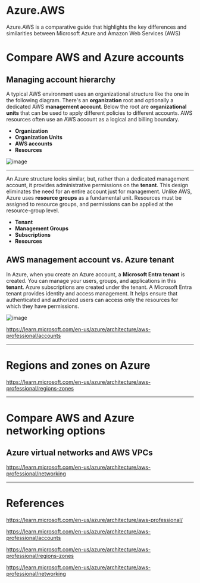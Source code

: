 # Azure.AWS
Azure.AWS is a comparative guide that highlights the key differences and similarities between Microsoft Azure and Amazon Web Services (AWS)

# Compare AWS and Azure accounts

## Managing account hierarchy

A typical AWS environment uses an organizational structure like the one in the following diagram. There's an **organization** root and optionally a dedicated AWS **management account**. Below the root are **organizational units** that can be used to apply different policies to different accounts. AWS resources often use an AWS account as a logical and billing boundary.

- **Organization**
- **Organization Units**
- **AWS accounts**
- **Resources**

![image](https://github.com/user-attachments/assets/7a634a7c-2fda-45b6-96ca-4f29321e9ee1)

---
An Azure structure looks similar, but, rather than a dedicated management account, it provides administrative permissions on the **tenant**. This design eliminates the need for an entire account just for management. Unlike AWS, Azure uses **resource groups** as a fundamental unit. Resources must be assigned to resource groups, and permissions can be applied at the resource-group level.

- **Tenant**
- **Management Groups**
- **Subscriptions**
- **Resources**

## AWS management account vs. Azure tenant

In Azure, when you create an Azure account, a **Microsoft Entra tenant** is created. You can manage your users, groups, and applications in this **tenant**. Azure subscriptions are created under the tenant. A Microsoft Entra tenant provides identity and access management. It helps ensure that authenticated and authorized users can access only the resources for which they have permissions. 



![image](https://github.com/user-attachments/assets/cbc68fc1-8f34-43ff-b699-1dd7d4def892)


https://learn.microsoft.com/en-us/azure/architecture/aws-professional/accounts

---

# Regions and zones on Azure



https://learn.microsoft.com/en-us/azure/architecture/aws-professional/regions-zones

-------

# Compare AWS and Azure networking options

## Azure virtual networks and AWS VPCs




https://learn.microsoft.com/en-us/azure/architecture/aws-professional/networking

----

# References

https://learn.microsoft.com/en-us/azure/architecture/aws-professional/

https://learn.microsoft.com/en-us/azure/architecture/aws-professional/accounts

https://learn.microsoft.com/en-us/azure/architecture/aws-professional/regions-zones

https://learn.microsoft.com/en-us/azure/architecture/aws-professional/networking

